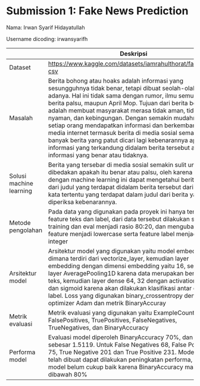 # Submission 1: Fake News Prediction

Nama: Irwan Syarif Hidayatullah

Username dicoding: irwansyarifh

|                         | Deskripsi                                                                                                                                                                                                                                                                                                                                                                                                                                                                                                                                                                                         |
| ----------------------- | ------------------------------------------------------------------------------------------------------------------------------------------------------------------------------------------------------------------------------------------------------------------------------------------------------------------------------------------------------------------------------------------------------------------------------------------------------------------------------------------------------------------------------------------------------------------------------------------------- |
| Dataset                 | https://www.kaggle.com/datasets/iamrahulthorat/fakenews-csv                                                                                                                                                                                                                                                                                                                                                                                                                                                                                                                                       |
| Masalah                 | Berita bohong atau hoaks adalah informasi yang sesungguhnya tidak benar, tetapi dibuat seolah-olah benar adanya. Hal ini tidak sama dengan rumor, ilmu semu, atau berita palsu, maupun April Mop. Tujuan dari berita bohong adalah membuat masyarakat merasa tidak aman, tidak nyaman, dan kebingungan. Dengan semakin mudahnya setiap orang mendapatkan informasi dan berkembangnya media internet termasuk berita di media sosial semakin banyak berita yang patut dicari lagi kebenarannya apakah informasi yang terkandung didalam berita tersebut adalah informasi yang benar atau tidaknya. |
| Solusi machine learning | Berita yang tersebar di media sosial semakin sulit untuk dibedakan apakah itu benar atau palsu, oleh karena itu dengan machine learning ini dapat mengetahui berita palsu dari judul yang terdapat didalam berita tersebut dari kata-kata tertentu yang terdapat dalam judul dari berita yang ingin diperiksa kebenarannya.                                                                                                                                                                                                                                                                       |
| Metode pengolahan       | Pada data yang digunakan pada proyek ini hanya terdapat feature teks dan label, dari data tersebut dilakukan split data training dan eval menjadi rasio 80:20, dan mengubah data feature menjadi lowercase serta feature label menjadi integer                                                                                                                                                                                                                                                                                                                                                    |
| Arsitektur model        | Arsitektur model yang digunakan yaitu model embedding dimana terdiri dari vectorize_layer, kemudian layer embedding dengan dimensi embedding yaitu 16, setelah itu layer AveragePooling1D karena data merupakan bentuk teks, kemudian layer dense 64, 32 dengan activation relu dan sigmoid karena akan dilakukan klasifikasi antar dua label. Loss yang digunakan binary_crossentropy dengan optimizer Adam dan metrik BinaryAccuray                                                                                                                                                             |
| Metrik evaluasi         | Metrik evaluasi yang digunakan yaitu ExampleCount, AUC, FalsePositives, TruePositives, FalseNegatives, TrueNegatives, dan BinaryAccuracy                                                                                                                                                                                                                                                                                                                                                                                                                                                          |
| Performa model          | Evaluasi model diperoleh BinaryAccuracy 70%, dan loss sebesar 1.5119. Untuk False Negatives 68, False Positive 75, True Negative 201 dan True Positive 231. Model yang telah dibuat dapat dilakukan peningkatan performa, karena model belum cukup baik karena BinaryAccuracy masih dibawah 80%                                                                                                                                                                                                                                                                                                   |
